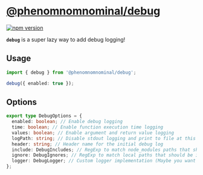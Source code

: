 # [@phenomnomnominal/debug](https://github.com/phenomnomnominal/debug/)

[![npm version](https://img.shields.io/npm/v/@phenomnomnominal/debug.svg)](https://www.npmjs.com/package/@phenomnomnominal/debug)

**`debug`** is a super lazy way to add debug logging!

## Usage

```typescript
import { debug } from '@phenomnomnominal/debug';

debug({ enabled: true });
```

## Options

```typescript
export type DebugOptions = {
  enabled: boolean; // Enable debug logging
  time: boolean; // Enable function execution time logging
  values: boolean; // Enable argument and return value logging
  logPath: string; // Disable stdout logging and print to file at this path
  header: string; // Header name for the initial debug log
  include: DebugIncludes; // RegExp to match node_modules paths that should be included in the logs
  ignore: DebugIgnores; // RegExp to match local paths that should be ignored from the logs
  logger: DebugLogger; // Custom logger implementation (Maybe you want to send it via HTTP 🤷‍♂️)
};
```
